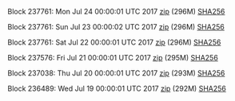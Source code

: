 Block 237761: Mon Jul 24 00:00:01 UTC 2017 [zip](https://transfer.sh/Hgu29/bootstrap.dat.20170724.zip) (296M) [SHA256](https://transfer.sh/slaOq/sha256.txt)

Block 237761: Sun Jul 23 00:00:02 UTC 2017 [zip](https://transfer.sh/qunPq/bootstrap.dat.20170723.zip) (296M) [SHA256](https://transfer.sh/16aVGt/sha256.txt)

Block 237761: Sat Jul 22 00:00:01 UTC 2017 [zip](https://transfer.sh/10Ef4L/bootstrap.dat.20170722.zip) (296M) [SHA256](https://transfer.sh/HUUp9/sha256.txt)

Block 237576: Fri Jul 21 00:00:01 UTC 2017 [zip](https://transfer.sh/10axQm/bootstrap.dat.20170721.zip) (295M) [SHA256](https://transfer.sh/p6bGe/sha256.txt)

Block 237038: Thu Jul 20 00:00:01 UTC 2017 [zip](https://transfer.sh/ufe9p/bootstrap.dat.20170720.zip) (293M) [SHA256](https://transfer.sh/hV9yQ/sha256.txt)

Block 236489: Wed Jul 19 00:00:01 UTC 2017 [zip](https://transfer.sh/PcLEp/bootstrap.dat.20170719.zip) (292M) [SHA256](https://transfer.sh/TXv4I/sha256.txt)
